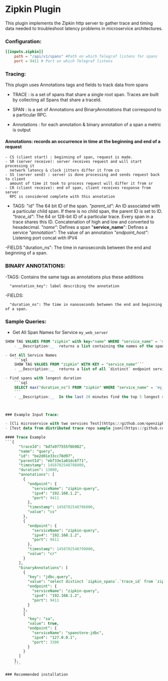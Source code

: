# Zipkin Plugin

This plugin implements the Zipkin http server to gather trace and timing data needed to troubleshoot latency problems in microservice architectures.



### Configuration:
```toml
[[inputs.zipkin]]
    path = "/api/v1/spans" #Path on which Telegraf listens for spans
    port = 9411 # Port on which Telegraf listens
```

### Tracing:

This plugin uses Annotations tags and fields to track data from spans

- TRACE : is a set of spans that share a single root span.
Traces are built by collecting all Spans that share a traceId.

- SPAN : is a set of Annotations and BinaryAnnotations that correspond to a particular RPC.

- Annotations : for each annotation & binary annotation of a span a metric is output


#### Annotations: records an occurrence in time at the beginning and end of a request
    - CS (client start) : beginning of span, request is made.
    - SR (server receive): server receives request and will start processing it
      network latency & clock jitters differ it from cs
    - SS (server send) : server is done processing and sends request back to client
      amount of time it took to process request will differ it from sr
    - CR (client receive): end of span, client receives response from server
      RPC is considered complete with this annotation

- TAGS:
      "id"               The 64 bit ID of the span.
      _"parent_id":_        An ID associated with a particular child span.  If there is no child span, the parent ID is set to ID.
      _"trace_id":_        The 64 or 128-bit ID of a particular trace. Every span in a trace shares this ID. Concatenation of high and low and converted to hexadecimal.
      _"name":_             Defines a span
      "__service_name__":   Defines a service
      _"annotation":_       The value of an annotation
      _"endpoint_host":_    Listening port concat with IPV4

-FIELDS
      "duration_ns":             The time in nanoseconds between the end and beginning of a span.

### BINARY ANNOTATIONS:

-TAGS: Contains the same tags as annotations plus these additions

      "annotation_key": label describing the annotation

-FIELDS:

      "duration_ns": The time in nanoseconds between the end and beginning of a span.



### Sample Queries:

- Get All Span Names for Service `my_web_server`
```sql
SHOW TAG VALUES FROM "zipkin" with key="name" WHERE "service_name" = 'my_web_server' ```
    - __Description:__  returns a list containing the names of the spans which have annotations with the given `service_name` of `my_web_server`.

- Get All Service Names
    ```sql
    SHOW TAG VALUES FROM "zipkin" WITH KEY = "service_name"```
    - __Description:__  returns a list of all `distinct` endpoint service names.

- Find spans with longest duration
    ```sql
    SELECT max("duration_ns") FROM "zipkin" WHERE "service_name" = 'my_service' AND "name" = 'my_span_name' AND time > now() - 20m GROUP BY "trace_id",time(30s) LIMIT 5
    ```
    - __Description:__  In the last 20 minutes find the top 5 longest span durations for service `my_server` and span name `my_span_name`



### Example Input Trace:

- [Cli microservice with two services Test](https://github.com/openzipkin/zipkin-go-opentracing/tree/master/examples/cli_with_2_services)
- [Test data from distributed trace repo sample json](https://github.com/mattkanwisher/distributedtrace/blob/master/testclient/sample.json)

#### Trace Example
```{
      "traceId": "bd7a977555f6b982",
      "name": "query",
      "id": "be2d01e33cc78d97",
      "parentId": "ebf33e1a81dc6f71",
      "timestamp": 1458702548786000,
      "duration": 13000,
      "annotations": [
        {
          "endpoint": {
            "serviceName": "zipkin-query",
            "ipv4": "192.168.1.2",
            "port": 9411
          },
          "timestamp": 1458702548786000,
          "value": "cs"
        },
        {
          "endpoint": {
            "serviceName": "zipkin-query",
            "ipv4": "192.168.1.2",
            "port": 9411
          },
          "timestamp": 1458702548799000,
          "value": "cr"
        }
      ],
      "binaryAnnotations": [
        {
          "key": "jdbc.query",
          "value": "select distinct `zipkin_spans`.`trace_id` from `zipkin_spans` join `zipkin_annotations` on (`zipkin_spans`.`trace_id` = `zipkin_annotations`.`trace_id` and `zipkin_spans`.`id` = `zipkin_annotations`.`span_id`) where (`zipkin_annotations`.`endpoint_service_name` = ? and `zipkin_spans`.`start_ts` between ? and ?) order by `zipkin_spans`.`start_ts` desc limit ?",
          "endpoint": {
            "serviceName": "zipkin-query",
            "ipv4": "192.168.1.2",
            "port": 9411
          }
        },
        {
          "key": "sa",
          "value": true,
          "endpoint": {
            "serviceName": "spanstore-jdbc",
            "ipv4": "127.0.0.1",
            "port": 3306
          }
        }
      ]
    },
    ```

### Recommended installation
